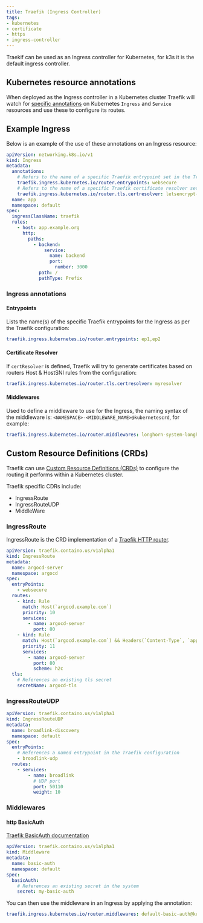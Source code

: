 ```yaml
---
title: Traefik (Ingress Controller)
tags:
- kubernetes
- certificate
- https
- ingress-controller
---
```


Traekif can be used as an Ingress controller for Kubernetes, for k3s it is the default ingress controller.
<!--more-->

## Kubernetes resource annotations

When deployed as the Ingress controller in a Kubernetes cluster Traefik will watch for [specific annotations](https://doc.traefik.io/traefik/routing/providers/kubernetes-ingress/#annotations)
on Kubernetes `Ingress` and `Service` resources and use these to configure its routes.

## Example Ingress

Below is an example of the use of these annotations on an Ingress resource:

```yaml
apiVersion: networking.k8s.io/v1
kind: Ingress
metadata:
  annotations:
    # Refers to the name of a specific Traefik entrypoint set in the Traefik configuration
    traefik.ingress.kubernetes.io/router.entrypoints: websecure
    # Refers to the name of a specific Traefik certificate resolver set in the Traefik configuration
    traefik.ingress.kubernetes.io/router.tls.certresolver: letsencrypt--duckdns-resolver
  name: app
  namespace: default
spec:
  ingressClassName: traefik
  rules:
    - host: app.example.org
      http:
        paths:
          - backend:
              service:
                name: backend
                port:
                  number: 3000
            path: /
            pathType: Prefix
```

### Ingress annotations

#### Entrypoints

Lists the name(s) of the specific Traefik entrypoints for the Ingress as per the Traefik configuration:
```yaml
traefik.ingress.kubernetes.io/router.entrypoints: ep1,ep2
```

#### Certificate Resolver

If `certResolver` is defined, Traefik will try to generate certificates based on routers Host & HostSNI rules from the 
configuration:
```yaml
traefik.ingress.kubernetes.io/router.tls.certresolver: myresolver
```

#### Middlewares

Used to define a middleware to use for the Ingress, the naming syntax of the middleware is:
`<NAMESPACE>-<MIDDLEWARE_NAME>@kubernetescrd`, for example:

```yaml
traefik.ingress.kubernetes.io/router.middlewares: longhorn-system-longhorn-auth@kubernetescrd
```

## Custom Resource Definitions (CRDs)

Traefik can use [Custom Resource Definitions (CRDs)](https://doc.traefik.io/traefik/routing/providers/kubernetes-crd/) to
configure the routing it performs within a Kubernetes cluster.

Traefik specific CDRs include:
* IngressRoute
* IngressRouteUDP
* MiddleWare

### IngressRoute

IngressRoute is the CRD implementation of a [Traefik HTTP router](https://doc.traefik.io/traefik/routing/routers/#configuring-http-routers).

```yaml
apiVersion: traefik.containo.us/v1alpha1
kind: IngressRoute
metadata:
  name: argocd-server
  namespace: argocd
spec:
  entryPoints:
    - websecure
  routes:
    - kind: Rule
      match: Host(`argocd.example.com`)
      priority: 10
      services:
        - name: argocd-server
          port: 80
    - kind: Rule
      match: Host(`argocd.example.com`) && Headers(`Content-Type`, `application/grpc`)
      priority: 11
      services:
        - name: argocd-server
          port: 80
          scheme: h2c
  tls:
    # References an existing tls secret
    secretName: argocd-tls
```

### IngressRouteUDP

```yaml
apiVersion: traefik.containo.us/v1alpha1
kind: IngressRouteUDP
metadata:
  name: broadlink-discovery
  namespace: default
spec:
  entryPoints:
    # References a named entrypoint in the Traefik configuration
    - broadlink-udp
  routes:
    - services:
        - name: broadlink
          # UDP port
          port: 50110
          weight: 10
```

### Middlewares

#### http BasicAuth

[Traefik BasicAuth documentation](https://doc.traefik.io/traefik/middlewares/http/basicauth/)

```yaml
apiVersion: traefik.containo.us/v1alpha1
kind: Middleware
metadata:
  name: basic-auth
  namespace: default
spec:
  basicAuth:
    # References an existing secret in the system
    secret: my-basic-auth
```

You can then use the middleware in an Ingress by applying the annotation:

```yaml
traefik.ingress.kubernetes.io/router.middlewares: default-basic-auth@kubernetescrd
```
